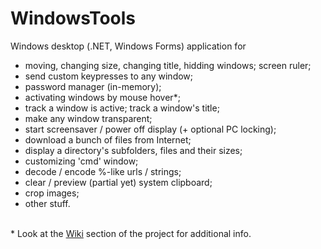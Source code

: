 # WindowsTools

Windows desktop (.NET, Windows Forms) application for<br>
- moving, changing size, changing title, hidding windows; screen ruler;<br>
- send custom keypresses to any window;<br>
- password manager (in-memory);<br>
- activating windows by mouse hover&#42;;<br>
- track a window is active; track a window's title;<br>
- make any window transparent;<br>
- start screensaver / power off display (+ optional PC locking);<br>
- download a bunch of files from Internet;<br>
- display a directory's subfolders, files and their sizes;
- customizing 'cmd' window;<br>
- decode / encode %-like urls / strings;
- clear / preview (partial yet) system clipboard;<br>
- crop images;<br>
- other stuff.<br>
<br>
&#42; Look at the <a href="https://github.com/Roman-Tarasiuk/WindowsTools/wiki">Wiki</a> section of the project for additional info.
